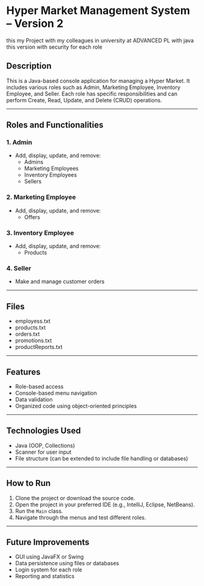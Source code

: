 # Hyper Market Management System – Version 2
this my Project with my colleagues  in university at ADVANCED PL with java
this version with security for each role 

## Description

This is a Java-based console application for managing a Hyper Market. It includes various roles such as Admin, Marketing Employee, Inventory Employee, and Seller. Each role has specific responsibilities and can perform Create, Read, Update, and Delete (CRUD) operations.

---

## Roles and Functionalities

### 1. Admin
- Add, display, update, and remove:
  - Admins
  - Marketing Employees
  - Inventory Employees
  - Sellers

### 2. Marketing Employee
- Add, display, update, and remove:
  - Offers

### 3. Inventory Employee
- Add, display, update, and remove:
  - Products

### 4. Seller
- Make and manage customer orders

---
## Files

- employess.txt
- products.txt
- orders.txt
- promotions.txt
- productReports.txt
---

## Features

- Role-based access
- Console-based menu navigation
- Data validation
- Organized code using object-oriented principles

---

## Technologies Used

- Java (OOP, Collections)
- Scanner for user input
- File structure (can be extended to include file handling or databases)

---

## How to Run

1. Clone the project or download the source code.
2. Open the project in your preferred IDE (e.g., IntelliJ, Eclipse, NetBeans).
3. Run the `Main` class.
4. Navigate through the menus and test different roles.

---

## Future Improvements

- GUI using JavaFX or Swing
- Data persistence using files or databases
- Login system for each role
- Reporting and statistics
